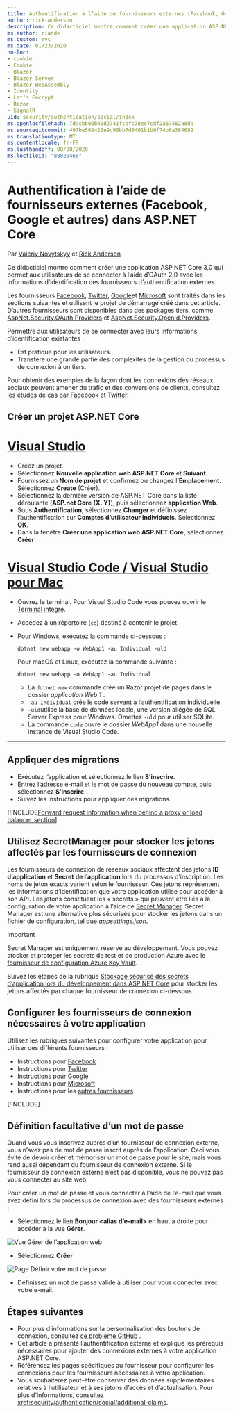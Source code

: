 ```yaml
---
title: Authentification à l’aide de fournisseurs externes (Facebook, Google et autres) dans ASP.NET Core
author: rick-anderson
description: Ce didacticiel montre comment créer une application ASP.NET Core à l’aide d’OAuth 2,0 avec des fournisseurs d’authentification externes.
ms.author: riande
ms.custom: mvc
ms.date: 01/23/2020
no-loc:
- cookie
- Cookie
- Blazor
- Blazor Server
- Blazor WebAssembly
- Identity
- Let's Encrypt
- Razor
- SignalR
uid: security/authentication/social/index
ms.openlocfilehash: 7dacbb00b40d2741fcbfc78ec7cdf2a67482a8da
ms.sourcegitcommit: 497be502426e9d90bb7d0401b1b9f74b6a384682
ms.translationtype: MT
ms.contentlocale: fr-FR
ms.lasthandoff: 08/08/2020
ms.locfileid: "88020468"
---
```

# <a name="facebook-google-and-external-provider-authentication-in-aspnet-core"></a>Authentification à l’aide de fournisseurs externes (Facebook, Google et autres) dans ASP.NET Core

Par [Valeriy Novytskyy](https://github.com/01binary) et [Rick Anderson](https://twitter.com/RickAndMSFT)

Ce didacticiel montre comment créer une application ASP.NET Core 3,0 qui permet aux utilisateurs de se connecter à l’aide d’OAuth 2,0 avec les informations d’identification des fournisseurs d’authentification externes.

Les fournisseurs [Facebook](xref:security/authentication/facebook-logins), [Twitter](xref:security/authentication/twitter-logins), [Google](xref:security/authentication/google-logins)et [Microsoft](xref:security/authentication/microsoft-logins) sont traités dans les sections suivantes et utilisent le projet de démarrage créé dans cet article. D’autres fournisseurs sont disponibles dans des packages tiers, comme [AspNet.Security.OAuth.Providers](https://github.com/aspnet-contrib/AspNet.Security.OAuth.Providers) et [AspNet.Security.OpenId.Providers](https://github.com/aspnet-contrib/AspNet.Security.OpenId.Providers).

Permettre aux utilisateurs de se connecter avec leurs informations d’identification existantes :

* Est pratique pour les utilisateurs.
* Transfère une grande partie des complexités de la gestion du processus de connexion à un tiers.

Pour obtenir des exemples de la façon dont les connexions des réseaux sociaux peuvent amener du trafic et des conversions de clients, consultez les études de cas par [Facebook](https://www.facebook.com/unsupportedbrowser) et [Twitter](https://dev.twitter.com/resources/case-studies).

## <a name="create-a-new-aspnet-core-project"></a>Créer un projet ASP.NET Core

# <a name="visual-studio"></a>[Visual Studio](#tab/visual-studio)

* Créez un projet.
* Sélectionnez **Nouvelle application web ASP.NET Core** et **Suivant**.
* Fournissez un **Nom de projet** et confirmez ou changez l’**Emplacement**. Sélectionnez **Create** (Créer).
* Sélectionnez la dernière version de ASP.NET Core dans la liste déroulante (**ASP.net Core {X. Y}**), puis sélectionnez **application Web**.
* Sous **Authentification**, sélectionnez **Changer** et définissez l’authentification sur **Comptes d’utilisateur individuels**. Sélectionnez **OK**.
* Dans la fenêtre **Créer une application web ASP.NET Core**, sélectionnez **Créer**.

# <a name="visual-studio-code--visual-studio-for-mac"></a>[Visual Studio Code / Visual Studio pour Mac](#tab/visual-studio-code+visual-studio-mac)

* Ouvrez le terminal.  Pour Visual Studio Code vous pouvez ouvrir le [Terminal intégré](https://code.visualstudio.com/docs/editor/integrated-terminal).

* Accédez à un répertoire (`cd`) destiné à contenir le projet.

* Pour Windows, exécutez la commande ci-dessous :

  ```dotnetcli
  dotnet new webapp -o WebApp1 -au Individual -uld
  ```

  Pour macOS et Linux, exécutez la commande suivante :

  ```dotnetcli
  dotnet new webapp -o WebApp1 -au Individual
  ```

  * La `dotnet new` commande crée un Razor projet de pages dans le dossier *application Web 1* .
  * `-au Individual` crée le code servant à l’authentification individuelle.
  * `-uld`utilise la base de données locale, une version allégée de SQL Server Express pour Windows. Omettez `-uld` pour utiliser SQLite.
  * La commande `code` ouvre le dossier *WebApp1* dans une nouvelle instance de Visual Studio Code.

---

## <a name="apply-migrations"></a>Appliquer des migrations

* Exécutez l’application et sélectionnez le lien **S’inscrire**.
* Entrez l’adresse e-mail et le mot de passe du nouveau compte, puis sélectionnez **S’inscrire**.
* Suivez les instructions pour appliquer des migrations.

[!INCLUDE[Forward request information when behind a proxy or load balancer section](includes/forwarded-headers-middleware.md)]

## <a name="use-secretmanager-to-store-tokens-assigned-by-login-providers"></a>Utilisez SecretManager pour stocker les jetons affectés par les fournisseurs de connexion

Les fournisseurs de connexion de réseaux sociaux affectent des jetons **ID d’application** et **Secret de l’application** lors du processus d’inscription. Les noms de jeton exacts varient selon le fournisseur. Ces jetons représentent les informations d’identification que votre application utilise pour accéder à son API. Les jetons constituent les « secrets » qui peuvent être liés à la configuration de votre application à l’aide de [Secret Manager](xref:security/app-secrets#secret-manager). Secret Manager est une alternative plus sécurisée pour stocker les jetons dans un fichier de configuration, tel que *appsettings.json*.

> [!IMPORTANT]
> Secret Manager est uniquement réservé au développement. Vous pouvez stocker et protéger les secrets de test et de production Azure avec le [fournisseur de configuration Azure Key Vault](xref:security/key-vault-configuration).

Suivez les étapes de la rubrique [Stockage sécurisé des secrets d’application lors du développement dans ASP.NET Core](xref:security/app-secrets) pour stocker les jetons affectés par chaque fournisseur de connexion ci-dessous.

## <a name="setup-login-providers-required-by-your-application"></a>Configurer les fournisseurs de connexion nécessaires à votre application

Utilisez les rubriques suivantes pour configurer votre application pour utiliser ces différents fournisseurs :

* Instructions pour [Facebook](xref:security/authentication/facebook-logins)
* Instructions pour [Twitter](xref:security/authentication/twitter-logins)
* Instructions pour [Google](xref:security/authentication/google-logins)
* Instructions pour [Microsoft](xref:security/authentication/microsoft-logins)
* Instructions pour les [autres fournisseurs](xref:security/authentication/otherlogins)

[!INCLUDE[](includes/chain-auth-providers.md)]

## <a name="optionally-set-password"></a>Définition facultative d’un mot de passe

Quand vous vous inscrivez auprès d’un fournisseur de connexion externe, vous n’avez pas de mot de passe inscrit auprès de l’application. Ceci vous évite de devoir créer et mémoriser un mot de passe pour le site, mais vous rend aussi dépendant du fournisseur de connexion externe. Si le fournisseur de connexion externe n’est pas disponible, vous ne pouvez pas vous connecter au site web.

Pour créer un mot de passe et vous connecter à l’aide de l’e-mail que vous avez défini lors du processus de connexion avec des fournisseurs externes :

* Sélectionnez le lien **Bonjour &lt;alias d’e-mail&gt;** en haut à droite pour accéder à la vue **Gérer**.

![Vue Gérer de l’application web](index/_static/pass1a.png)

* Sélectionnez **Créer**

![Page Définir votre mot de passe](index/_static/pass2a.png)

* Définissez un mot de passe valide à utiliser pour vous connecter avec votre e-mail.

## <a name="next-steps"></a>Étapes suivantes

* Pour plus d’informations sur la personnalisation des boutons de connexion, consultez [ce problème GitHub](https://github.com/dotnet/AspNetCore.Docs/issues/10563) .
* Cet article a présenté l’authentification externe et expliqué les prérequis nécessaires pour ajouter des connexions externes à votre application ASP.NET Core.
* Référencez les pages spécifiques au fournisseur pour configurer les connexions pour les fournisseurs nécessaires à votre application.
* Vous souhaiterez peut-être conserver des données supplémentaires relatives à l’utilisateur et à ses jetons d’accès et d’actualisation. Pour plus d'informations, consultez <xref:security/authentication/social/additional-claims>.
